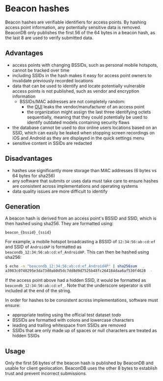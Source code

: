 # Beacon hashes

Beacon hashes are verifiable identifiers for access points. By hashing access point information, any potentially sensitive data is removed. BeaconDB only publishes the first 56 of the 64 bytes in a beacon hash, as the last 8 are used to verify submitted data.

## Advantages

- access points with changing BSSIDs, such as personal mobile hotspots, cannot be tracked over time
- including SSIDs in the hash makes it easy for access point owners to invalidate previously recorded locations
- data that can be used to identify and locate potentially vulnerable access points is not published, such as vendor and encryption information
  - BSSIDs/MAC addresses are not completely random:
    - the [OUI](https://en.wikipedia.org/wiki/Organizationally_unique_identifier) leaks the vendor/manufacturer of an access point
    - the organization might assign the last three identifying octets sequentially, meaning that they could potentially be used to identify outdated models containing security flaws
- the database cannot be used to dox online users locations based on an SSID, which can easily be leaked when stopping screen recordings on iOS and Android as they are displayed in the quick settings menu
- sensitive content in SSIDs are redacted

## Disadvantages

- hashes use significantly more storage than MAC addresses (6 bytes vs 64 bytes for sha256)
- any software that submits or uses data must take care to ensure hashes are consistent across implementations and operating systems
- data quality issues are more difficult to identify

## Generation

A beacon hash is derived from an access point's BSSID and SSID, which is then hashed using sha256. They are formatted using:

```
beacon_{bssid}_{ssid}
```

For example, a mobile hotspot broadcasting a BSSID of `12:34:56:ab:cd:ef` and SSID of `AndroidAP` is formatted as `beacondb_12:34:56:ab:cd:ef_AndroidAP`. This can then be hashed using sha256:

```sh
$ echo -n "beacondb_12:34:56:ab:cd:ef_AndroidAP" | sha256sum
a3983c0740295e3da73d0ab0d5dc7dd8d9d7525b48fc264184daa6af530f4628  -
```

If the access point above had a hidden SSID, it would be formatted as `beacondb_12:34:56:ab:cd:ef_`. Note that the underscore seperator is still included at the end of the string.

In order for hashes to be consistent across implementations, software must ensure:

- appropriate testing using the official test dataset _todo_
- BSSIDs are formatted with colons and lowercase characters
- leading and trailing whitespace from SSIDs are removed
- SSIDs that are only made up of spaces or null characters are treated as hidden SSIDs

## Usage

Only the first 56 bytes of the beacon hash is published by BeaconDB and usable for client geolocation. BeaconDB uses the other 8 bytes to establish trust and prevent incorrect submissions.
